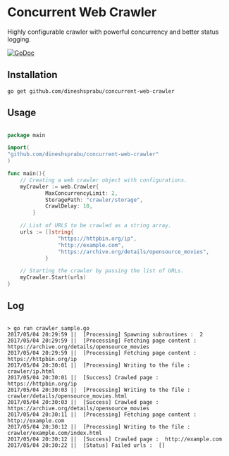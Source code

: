 # Concurrent Web Crawler

Highly configurable crawler with powerful concurrency and better status logging.

[![GoDoc](https://godoc.org/github.com/dineshsprabu/concurrent-web-crawler?status.svg)](https://godoc.org/github.com/dineshsprabu/concurrent-web-crawler)

## Installation

```
go get github.com/dineshsprabu/concurrent-web-crawler

```

## Usage

```go

package main

import(
"github.com/dineshsprabu/concurrent-web-crawler"
)

func main(){
	// Creating a web crawler object with configurations.
	myCrawler := web.Crawler{ 
			MaxConcurrencyLimit: 2, 
			StoragePath: "crawler/storage", 
			CrawlDelay: 10,
		}

	// List of URLS to be crawled as a string array.
	urls := []string{ 
				"https://httpbin.org/ip", 
				"http://example.com", 
				"https://archive.org/details/opensource_movies",
			}

	// Starting the crawler by passing the list of URLs.
	myCrawler.Start(urls)
}

```

## Log

```

> go run crawler_sample.go 
2017/05/04 20:29:59 ||  [Processing] Spawning subroutines :  2
2017/05/04 20:29:59 ||  [Processing] Fetching page content :  https://archive.org/details/opensource_movies
2017/05/04 20:29:59 ||  [Processing] Fetching page content :  https://httpbin.org/ip
2017/05/04 20:30:01 ||  [Processing] Writing to the file :  crawler/ip.html
2017/05/04 20:30:01 ||  [Success] Crawled page :  https://httpbin.org/ip
2017/05/04 20:30:03 ||  [Processing] Writing to the file :  crawler/details/opensource_movies.html
2017/05/04 20:30:03 ||  [Success] Crawled page :  https://archive.org/details/opensource_movies
2017/05/04 20:30:11 ||  [Processing] Fetching page content :  http://example.com
2017/05/04 20:30:12 ||  [Processing] Writing to the file :  crawler/example.com/index.html
2017/05/04 20:30:12 ||  [Success] Crawled page :  http://example.com
2017/05/04 20:30:22 ||  [Status] Failed urls :  []

```